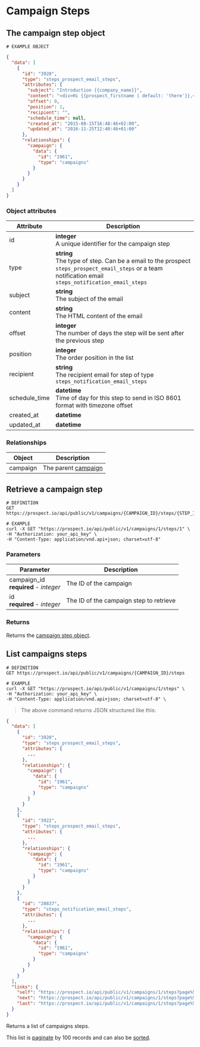# Campaign Steps
## The campaign step object
```
# EXAMPLE OBJECT
```

```json
{
  "data": [
    {
      "id": "3920",
      "type": "steps_prospect_email_steps",
      "attributes": {
        "subject": "Introduction {{company_name}}",
        "content": "<div>Hi {{prospect_firstname | default: 'there'}},<br /><br /></div>\r\n<div>My name is {{user_name}} and I'm the founder of&nbsp;<a href=\"https://prospect.io\">{{company_name}}</a>. Our product is already used by hundred of organizations like {{prospect_company_name | default: 'yours'}} to improve their sales prospecting and cold emailing.<br /><br /></div>\r\n<div>Could you direct me to the right person to talk about this so we can explore if this would be something valuable for you?<a href=\"https://prospect.io\"><br /></a></div>\r\n<div>Thanks for your time,</div>",
        "offset": 0,
        "position": 1,
        "recipient": "",
        "schedule_time": null,
        "created_at": "2015-08-15T16:48:46+02:00",
        "updated_at": "2016-11-25T12:40:46+01:00"
      },
      "relationships": {
        "campaign": {
          "data": {
            "id": "1961",
            "type": "campaigns"
          }
        }
      }
    }
  ]
}
```


### Object attributes
Attribute | Description
--------- | -----------
id | **integer** <br />A unique identifier for the campaign step
type | **string** <br />The type of step. Can be a email to the prospect `steps_prospect_email_steps` or a team notification email `steps_notification_email_steps`
subject | **string** <br />The subject of the email
content | **string** <br />The HTML content of the email
offset | **integer** <br />The number of days the step will be sent after the previous step
position | **integer** <br />The order position in the list
recipient | **string** <br />The recipient email for step of type `steps_notification_email_steps`
schedule_time | **datetime** <br />Time of day for this step to send in ISO 8601 format with timezone offset
created_at | **datetime** | ISO 8601 format with timezone offset
updated_at | **datetime** | ISO 8601 format with timezone offset

### Relationships
Object | Description
--------- | -----------
campaign | The parent [campaign](#campaign)

## Retrieve a campaign step
```shell
# DEFINITION
GET https://prospect.io/api/public/v1/campaigns/{CAMPAIGN_ID}/steps/{STEP_ID}

# EXAMPLE
curl -X GET "https://prospect.io/api/public/v1/campaigns/1/steps/1" \
-H "Authorization: your_api_key" \
-H "Content-Type: application/vnd.api+json; charset=utf-8"
```

### Parameters
Parameter | Description
--------- | -----------
campaign_id<br />**required** - *integer* | The ID of the campaign
id<br />**required** - *integer* | The ID of the campaign step to retrieve

### Returns
Returns the [campaign step object](#the-campaign-step-object).

## List campaigns steps
```shell
# DEFINITION
GET https://prospect.io/api/public/v1/campaigns/{CAMPAIGN_ID}/steps

# EXAMPLE
curl -X GET "https://prospect.io/api/public/v1/campaigns/1/steps" \
-H "Authorization: your_api_key" \
-H "Content-Type: application/vnd.api+json; charset=utf-8" \
```

> The above command returns JSON structured like this:

```json
{
  "data": [
    {
      "id": "3920",
      "type": "steps_prospect_email_steps",
      "attributes": {
        ...
      },
      "relationships": {
        "campaign": {
          "data": {
            "id": "1961",
            "type": "campaigns"
          }
        }
      }
    },
    {
      "id": "3922",
      "type": "steps_prospect_email_steps",
      "attributes": {
        ...
      },
      "relationships": {
        "campaign": {
          "data": {
            "id": "1961",
            "type": "campaigns"
          }
        }
      }
    },
    {
      "id": "20837",
      "type": "steps_notification_email_steps",
      "attributes": {
        ...
      },
      "relationships": {
        "campaign": {
          "data": {
            "id": "1961",
            "type": "campaigns"
          }
        }
      }
    }
  ],
  "links": {
    "self": "https://prospect.io/api/public/v1/campaigns/1/steps?page%5Bnumber%5D=1&page%5Bsize%5D=100",
    "next": "https://prospect.io/api/public/v1/campaigns/1/steps?page%5Bnumber%5D=2&page%5Bsize%5D=100",
    "last": "https://prospect.io/api/public/v1/campaigns/1/steps?page%5Bnumber%5D=5&page%5Bsize%5D=100"
  }
}
```

Returns a list of campaigns steps.

This list is [paginate](#pagination) by 100 records and can also be [sorted](#sorting).
